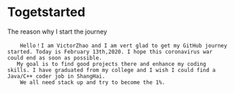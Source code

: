 # Togetstarted
The reason why I start the journey

        Hello！I am VictorZhao and I am vert glad to get my GitHub journey started. Today is February 13th,2020. I hope this coronavirus war could end as soon as possible.
       My goal is to find good projects there and enhance my coding skills. I have graduated from my college and I wish I could find a Java/C++ coder job in ShangHai.
        We all need stack up and try to become the 1%.

